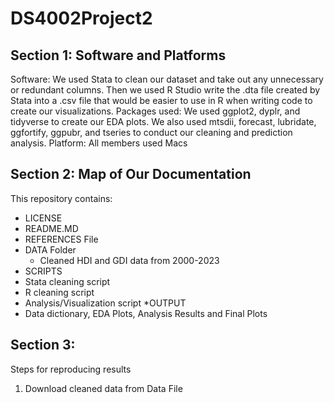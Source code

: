 # DS4002Project2

## Section 1: Software and Platforms
Software: We used Stata to clean our dataset and take out any unnecessary or redundant columns. Then we used R Studio write the .dta file created by Stata into a .csv file that would be easier to use in R when writing code to create our visualizations. 
Packages used: We used ggplot2, dyplr, and tidyverse to create our EDA plots. We also used mtsdii, forecast, lubridate, ggfortify, ggpubr, and tseries to conduct our cleaning and prediction analysis. 
Platform: All members used Macs



## Section 2: Map of Our Documentation 
This repository contains:
* LICENSE
* README.MD
* REFERENCES File
* DATA Folder 
  * Cleaned HDI and GDI data from 2000-2023
* SCRIPTS
 * Stata cleaning script
 * R cleaning script
 * Analysis/Visualization script
*OUTPUT
 * Data dictionary, EDA Plots, Analysis Results and Final Plots

## Section 3:
Steps for reproducing results
1. Download cleaned data from Data File


